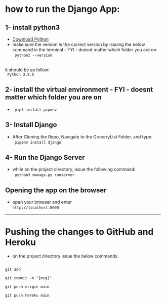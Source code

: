 # how to run the Django App: 


## 1- install python3
- <a href="https://www.python.org/downloads/"> Download Python </a>
- make sure the version is the correct version by issuing the below command in the terminal - FYI - doesnt matter which folder you are on: <br>
<code> python3 --version </code>
<br>
it should be as follow:<br>
<code> Python 3.9.5 </code>
 

## 2- install the virtual environment - FYI - doesnt matter which folder you are on
* <code> pip3 install pipenv </code>

## 3- Install Django
* After Cloning the Repo, Navigate to the GroceryList Folder, and type: <br>
<code> pipenv install django </code>

## 4- Run the Django Server
* while on the project directory, issue the following command: <br>
<code> python3 manage.py runserver </code>

## Opening the app on the browser
* open your browser and enter <br>
<code>http://localhost:8000 </code>

<hr> </hr>

# Pushing the changes to GitHub and Heroku 
* on the project directory issue the below commands: <br>

<code>
git add . <br>
git commit -m "[msg]" <br>
git push origin main <br>
git push heroku main <br>
</code>


